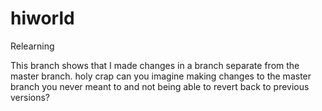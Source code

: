 # hiworld
Relearning

This branch shows that I made changes in a branch separate from the master branch. 
holy crap can you imagine making changes to the master branch you never meant to
and not being able to revert back to previous versions?
